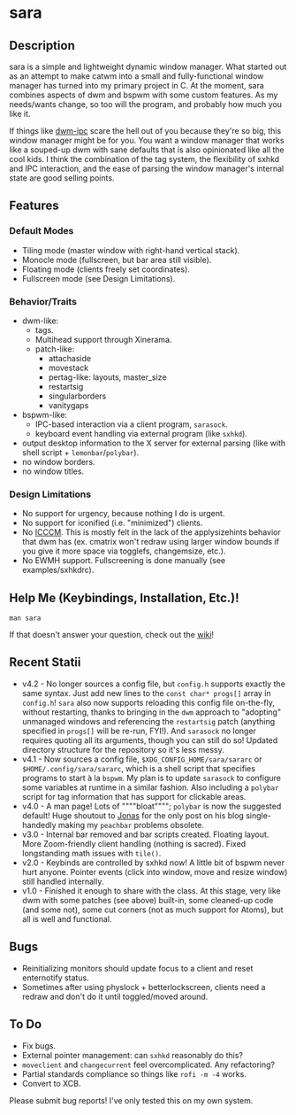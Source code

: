 sara
=====
Description
-------
sara is a simple and lightweight dynamic window manager. What started out as an attempt to make catwm into a small and fully-functional window manager has turned into my primary project in C. At the moment, sara combines aspects of dwm and bspwm with some custom features. As my needs/wants change, so too will the program, and probably how much you like it.

If things like [dwm-ipc](https://github.com/mihirlad55/dwm-ipc) scare the hell out of you because they're so big, this window manager might be for you. You want a window manager that works like a souped-up dwm with sane defaults that is also opinionated like all the cool kids. I think the combination of the tag system, the flexibility of sxhkd and IPC interaction, and the ease of parsing the window manager's internal state are good selling points.

Features
-----
### Default Modes
* Tiling mode (master window with right-hand vertical stack).
* Monocle mode (fullscreen, but bar area still visible).
* Floating mode (clients freely set coordinates).
* Fullscreen mode (see Design Limitations).

### Behavior/Traits
* dwm-like:
	* tags.
	* Multihead support through Xinerama.
	* patch-like:
		* attachaside
		* movestack
		* pertag-like: layouts, master_size
		* restartsig
		* singularborders
		* vanitygaps
* bspwm-like:
	* IPC-based interaction via a client program, `sarasock`.
	* keyboard event handling via external program (like `sxhkd`).
* output desktop information to the X server for external parsing (like with shell script + `lemonbar`/`polybar`).
* no window borders.
* no window titles.

### Design Limitations
* No support for urgency, because nothing I do is urgent.
* No support for iconified (i.e. "minimized") clients.
* No [ICCCM](https://web.archive.org/web/20190617214524/https://raw.githubusercontent.com/kfish/xsel/1a1c5edf0dc129055f7764c666da2dd468df6016/rant.txt). This is mostly felt in the lack of the applysizehints behavior that dwm has (ex. cmatrix won't redraw using larger window bounds if you give it more space via togglefs, changemsize, etc.).
* No EWMH support. Fullscreening is done manually (see examples/sxhkdrc).


Help Me (Keybindings, Installation, Etc.)!
-------------------------------------------
`man sara`

If that doesn't answer your question, check out the [wiki](https://github.com/gitluin/sara/wiki)!

Recent Statii
------
 * v4.2		- No longer sources a config file, but `config.h` supports exactly the same syntax. Just add new lines to the `const char* progs[]` array in `config.h`! `sara` also now supports reloading this config file on-the-fly, without restarting, thanks to bringing in the `dwm` approach to "adopting" unmanaged windows and referencing the `restartsig` patch (anything specified in `progs[]` will be re-run, FYI!). And `sarasock` no longer requires quoting all its arguments, though you can still do so! Updated directory structure for the repository so it's less messy.
 * v4.1		- Now sources a config file, `$XDG_CONFIG_HOME/sara/sararc` or `$HOME/.config/sara/sararc`, which is a shell script that specifies programs to start à la `bspwm`. My plan is to update `sarasock` to configure some variables at runtime in a similar fashion. Also including a `polybar` script for tag information that has support for clickable areas.
 * v4.0		- A man page! Lots of """"bloat""""; `polybar` is now the suggested default! Huge shoutout to [Jonas](https://jonas-langlotz.de/2020/10/05/polybar-on-dwm) for the only post on his blog single-handedly making my `peachbar` problems obsolete.
 * v3.0		- Internal bar removed and bar scripts created. Floating layout. More Zoom-friendly client handling (nothing is sacred). Fixed longstanding math issues with `tile()`.
 * v2.0		- Keybinds are controlled by sxhkd now! A little bit of bspwm never hurt anyone. Pointer events (click into window, move and resize window) still handled internally.
 * v1.0 	- Finished it enough to share with the class. At this stage, very like dwm with some patches (see above) built-in, some cleaned-up code (and some not), some cut corners (not as much support for Atoms), but all is well and functional.

Bugs
----
 * Reinitializing monitors should update focus to a client and reset enternotify status.
 * Sometimes after using physlock + betterlockscreen, clients need a redraw and don't do it until toggled/moved around.

To Do
----
 * Fix bugs.
 * External pointer management: can `sxhkd` reasonably do this?
 * `moveclient` and `changecurrent` feel overcomplicated. Any refactoring?
 * Partial standards compliance so things like `rofi -m -4` works.
 * Convert to XCB.

Please submit bug reports! I've only tested this on my own system.
